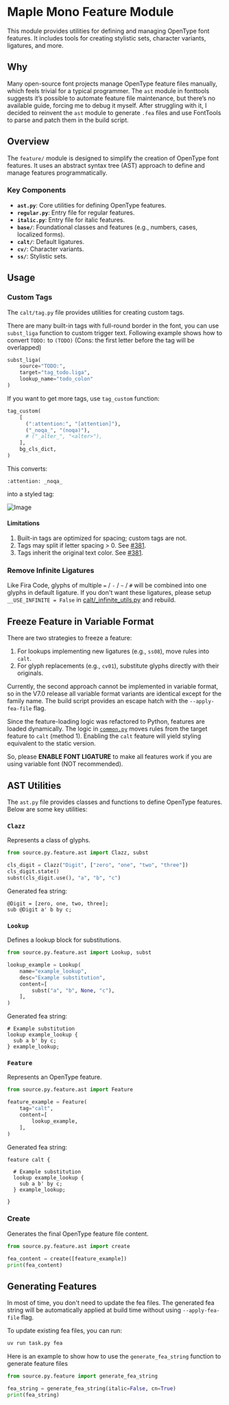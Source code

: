 # Maple Mono Feature Module

This module provides utilities for defining and managing OpenType font features. It includes tools for creating stylistic sets, character variants, ligatures, and more.

## Why

Many open-source font projects manage OpenType feature files manually, which feels trivial for a typical programmer. The `ast` module in fonttools suggests it’s possible to automate feature file maintenance, but there’s no available guide, forcing me to debug it myself. After struggling with it, I decided to reinvent the `ast` module to generate `.fea` files and use FontTools to parse and patch them in the build script.

## Overview

The `feature/` module is designed to simplify the creation of OpenType font features. It uses an abstract syntax tree (AST) approach to define and manage features programmatically.

### Key Components

- **`ast.py`**: Core utilities for defining OpenType features.
- **`regular.py`**: Entry file for regular features.
- **`italic.py`**: Entry file for italic features.
- **`base/`**: Foundational classes and features (e.g., numbers, cases, localized forms).
- **`calt/`**: Default ligatures.
- **`cv/`**: Character variants.
- **`ss/`**: Stylistic sets.

## Usage

### Custom Tags

The `calt/tag.py` file provides utilities for creating custom tags.

There are many built-in tags with full-round border in the font, you can use `subst_liga` function to custom trigger text. Following example shows how to convert `TODO:` to `(TODO)` (Cons: the first letter before the tag will be overlapped)

```py
subst_liga(
    source="TODO:",
    target="tag_todo.liga",
    lookup_name="todo_colon"
)
```

If you want to get more tags, use `tag_custom` function:

```py
tag_custom(
    [
      (":attention:", "[attention]"),
      ("_noqa_", "(noqa)"),
      # ("_alter_", "<alter>"),
    ],
    bg_cls_dict,
)
```
This converts:
```
:attention: _noqa_
```

into a styled tag:

![Image](https://github.com/user-attachments/assets/e67f282c-e961-4e55-9169-2f20d7ccfbc6)

#### Limitations

1. Built-in tags are optimized for spacing; custom tags are not.
2. Tags may split if letter spacing > 0. See [#381](https://github.com/subframe7536/maple-font/issues/381#issuecomment-2808022878).
3. Tags inherit the original text color. See [#381](https://github.com/subframe7536/maple-font/issues/381#issuecomment-2809622541).

### Remove Infinite Ligatures

Like Fira Code, glyphs of multiple `=` / `-` / `~` / `#` will be combined into one glyphs in default ligature. If you don't want these ligatures, please setup `__USE_INFINITE = False` in [calt/_infinite_utils.py](./calt/_infinite_utils.py) and rebuild.

## Freeze Feature in Variable Format

There are two strategies to freeze a feature:

1. For lookups implementing new ligatures (e.g., `ss08`), move rules into `calt`.
2. For glyph replacements (e.g., `cv01`), substitute glyphs directly with their originals.

Currently, the second approach cannot be implemented in variable format, so in the V7.0 release all variable format variants are identical except for the family name. The build script provides an escape hatch with the `--apply-fea-file` flag.

Since the feature-loading logic was refactored to Python, features are loaded dynamically. The logic in [`common.py`](./common.py) moves rules from the target feature to `calt` (method 1). Enabling the `calt` feature will yield styling equivalent to the static version.

So, please **ENABLE FONT LIGATURE** to make all features work if you are using variable font (NOT recommended).

## AST Utilities

The `ast.py` file provides classes and functions to define OpenType features. Below are some key utilities:

### `Clazz`

Represents a class of glyphs.

```py
from source.py.feature.ast import Clazz, subst

cls_digit = Clazz("Digit", ["zero", "one", "two", "three"])
cls_digit.state()
subst(cls_digit.use(), "a", "b", "c")
```

Generated fea string:

```fea
@Digit = [zero, one, two, three];
sub @Digit a' b by c;
```

### `Lookup`

Defines a lookup block for substitutions.

```py
from source.py.feature.ast import Lookup, subst

lookup_example = Lookup(
    name="example_lookup",
    desc="Example substitution",
    content=[
        subst("a", "b", None, "c"),
    ],
)
```

Generated fea string:

```fea
# Example substitution
lookup example_lookup {
  sub a b' by c;
} example_lookup;
```

### `Feature`

Represents an OpenType feature.

```py
from source.py.feature.ast import Feature

feature_example = Feature(
    tag="calt",
    content=[
        lookup_example,
    ],
)
```

Generated fea string:

```fea
feature calt {

  # Example substitution
  lookup example_lookup {
    sub a b' by c;
  } example_lookup;

}
```

### Create

Generates the final OpenType feature file content.

```py
from source.py.feature.ast import create

fea_content = create([feature_example])
print(fea_content)
```

## Generating Features

In most of time, you don't need to update the fea files. The generated fea string will be automatically applied at build time without using `--apply-fea-file` flag.

To update existing fea files, you can run:

```sh
uv run task.py fea
```

Here is an example to show how to use the `generate_fea_string` function to generate feature files

```py
from source.py.feature import generate_fea_string

fea_string = generate_fea_string(italic=False, cn=True)
print(fea_string)
```
